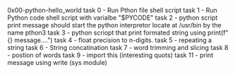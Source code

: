 0x00-python-hello_world
task 0 - Run Pthon file
	shell script
task 1 - Run Python code 
	shell script with varialbe "$PYCODE"
task 2 - python script print message
	should start the python interpretor locate at /usr/bin
	by the name pthon3
task 3 - python scriopt that print formated string using print(f"{} message....")
task 4 - float precision to n-digits.
task 5 - repeating a string
task 6 - String concatination
task 7 - word trimming and slicing
task 8 - postion of words
task 9 - import this (interesting quots)
task 11 - print message using write (sys module)

